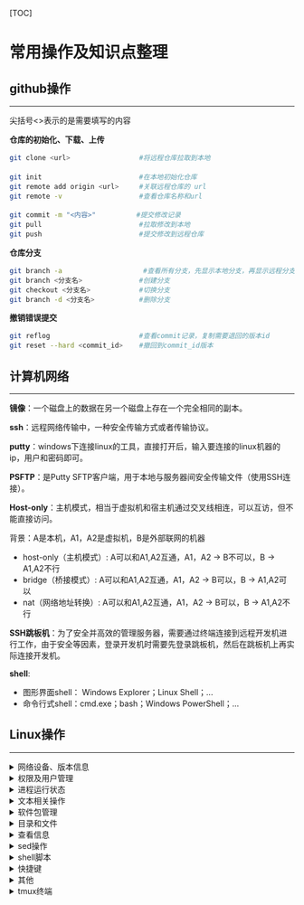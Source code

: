 [TOC]

# 常用操作及知识点整理

## github操作
---
尖括号<>表示的是需要填写的内容

**仓库的初始化、下载、上传**
```bash
git clone <url>                 #将远程仓库拉取到本地

git init                        #在本地初始化仓库
git remote add origin <url>     #关联远程仓库的 url
git remote -v                   #查看仓库名称和url

git commit -m "<内容>"          #提交修改记录
git pull                        #拉取修改到本地
git push                        #提交修改到远程仓库
```

**仓库分支**
```bash
git branch -a                    #查看所有分支，先显示本地分支，再显示远程分支
git branch <分支名>              #创建分支
git checkout <分支名>            #切换分支
git branch -d <分支名>           #删除分支
```

**撤销错误提交**
```bash
git reflog                      #查看commit记录，复制需要退回的版本id
git reset --hard <commit_id>    #撤回到commit_id版本
```

## 计算机网络
---

**镜像**：一个磁盘上的数据在另一个磁盘上存在一个完全相同的副本。

**ssh**：远程网络传输中，一种安全传输方式或者传输协议。

**putty**：windows下连接linux的工具，直接打开后，输入要连接的linux机器的ip，用户和密码即可。

**PSFTP**：是Putty SFTP客户端，用于本地与服务器间安全传输文件（使用SSH连接）。

**Host-only**：主机模式，相当于虚拟机和宿主机通过交叉线相连，可以互访，但不能直接访问。

背景：A是本机，A1，A2是虚拟机，B是外部联网的机器
* host-only（主机模式）: A可以和A1,A2互通，A1，A2 -> B不可以，B -> A1,A2不行
* bridge（桥接模式）: A可以和A1,A2互通，A1，A2 -> B可以，B -> A1,A2可以
* nat（网络地址转换）: A可以和A1,A2互通，A1，A2 -> B可以，B -> A1,A2不行

**SSH跳板机**：为了安全并高效的管理服务器，需要通过终端连接到远程开发机进行工作，由于安全等因素，登录开发机时需要先登录跳板机，然后在跳板机上再实际连接开发机。

**shell**:
* 图形界面shell： Windows Explorer；Linux Shell；...
* 命令行式shell：cmd.exe；bash；Windows PowerShell；...

## Linux操作
---

<details>
<summary> 网络设备、版本信息 </summary>

```bash
df -h                           #以更易读的方式显示目前磁盘空间和使用情况
sudo fdisk -l                   #列出磁盘分区基本信息

ifconfig                        #显示网络设备信息
ip a                            #显示网络层地址
ip link                         #显示链路层地址
ip neigh                        #显示ipv4、ipv6的邻居节点

lsb_release -a                  #显示Linux Standard Base和特定版本的所有相关信息

bash --version                  #查看版本相关信息

arp                             #管理系统的arp缓冲区

uname -a                        #显示系统名、节点名称、操作系统发行版号、版本、运行系统的机器ID号等
```
![过时命令及其替换命令](./img/过时命令及其替换命令.png)

</details>


<details>
<summary> 权限及用户管理 </summary>

```bash
adduser                         #只添加一个用户，不设置口令
useradd                         #添加用户，并为用户创建一个家目录，设置密码
addgroup                        #只添加一个用户组
groupadd                        #创建一个新的组，并添加组 ID
usermod                         #将用户添加到用户组
#e.g sudo usermod -a -G <sudo> <friend>将friend用户添加到sudo用户组中，这样friend用户就可以sudo了

echo $EUID                      #检查当前是否具备权限，若返回值为0，则说明是root用户在操作，否则就不是

id                              #显示身份和组id

su                              #直接切换用户
sudo                            #临时提升权限
sudo su -                       #提升为为root用户
#sudo只能对可执行程序提高权限，不能对bash的内置函数进行操作
exit                            #退回到普通用户
visudo                          #编辑sudo配置文件，可以通过export EDITOR=vim来改变默认打开方式为vim

sudo chown root:root <文件>      #修改文件拥有者为root和所属用户组为root

chmod 777 <文件>                 #给用户组和其他用户授予可读可写可执行权限（7表示二进制111，代表是否拥有r、e、x三个权限）
chmod +x <文件>                  #给所有用户（属主用户、用户组、其他人）添加可执行权限
chmod a+s <文件>                 #授予suid权限
chmod 7554 <文件>                
#sticky bit,用t标记替换x标记，x(小写t表示能执行，大小T表示不能执行)
#只能设置在目录上
#若该目录下的文件有w、x权限，则只有文件属主和root才有权限删除

$ ls -ld /tmp
drwxrwxrwt 8 root root 4096 Jan 20 15:26 /tmp
#d表示是个目录，t表示是个临时目录

$ ls -l /usr/bin/passwd
-rwsr-xr-x 1 root root 54256 Mar 29  2016 /usr/bin/passwd
#s表示是个suid的程序

$ ls -l /etc/shadow
-rw-r----- 1 root shadow 941 Jan 16 12:37 /etc/shadow

```
设：
``9 8 7 6 5 4 3 2 1 0``

``- r w x r - x r - x``

**第9位表示文件类型**：
b  块特殊文件（Block special file）
c  字符特殊文件（Character special file）
d  目录（Directory）
l  符号链接（Symbolic link）
s  套接字链接（Socket link）
p  命名管道（FIFO）
\- 普通文件（Regular file）

**8-6位表示文件所有者的权限**
**5-3位表示同组用户的权限**
**2-0位表示其他用户的权限**
其形式为rwx：
r表示可读，w表示可写，x表示可执行
没有权限的位置用 -表示

</details>

<details>
<summary> 进程运行状态 </summary>

```bash
ps aux    
#ps a查看所有进程
#ps u查看以用户为主的进程状态
#x一般与a连用
pstree                           #以树形列表的方式展示进程状态
pidof <文件名>                    #查看文件对应进程编号

top                              #查看系统当前运行时的负载情况
htop                             #以更直观的方式显示系统运行负载情况

kill <进程编号>                   #杀死进程
kill -9 <进程编号>                #强制杀死进程

ping <url> &                     #将进程放到后台运行
#输入fg回车后再按Ctrl^C可退出后台运行的进程

ping <url> 1>/dev/null 2>&1 &
# 将进程放到后台运行,把标准错误输出2先重定向到标准输出1，然后再把标准输出1重定向到“黑洞”文件
# 查看进程会发现ping在“后台”一直运行着
ps aux | grep ping
# 杀死所有ping进程
killall ping

screen -S <screen_name>          #创建新窗口并命名
screen -ls                       #列出所有窗口
screen -r <screen_name>          #切换到某个窗口
screen -d <screen_name>          #关闭某个窗口
screen -x                        #A和B同时登录一个服务器时，A创建窗口，B输入screen -x可以共享这个窗口，可相互演示操作

mtr <url>                        #链路质量探测工具，可查看链路丢包率、延时等
```

</details>


<details>
<summary> 文本相关操作 </summary>

```bash
TAB键                            #自动补全
上下键/Ctrl+R                    #调出历史输入记录

echo "<字符>"                    #输出内容
echo $EDITOR                     #查看默认编辑器，可以通过vi ~/.bashrc进入，在最后一行添加export EDITOR=vim保存，配置默认文本打开方式是vim

grep <字符>                      #过滤/搜索字符
#-B <num> -A <num>可查看前后num行信息；
#-c 统计匹配次数；
#-E 对应正则表达式；
#-v 对搜索结果进行反转，即显示不包含该字符的所有信息
grep <文件名>                    #从标准输入读取内容
cut -d ":" -f 1,6 <文件名>       #输出文件第一、六列，以:作为分隔符

echo "hello world" | tr -d <char>#删除指定字符
echo "hello world" | tr <char1> <char2>#替换字符char1为char2

vi <文件名>                      #编辑文件
#v进入/退出编辑模式
#i插入模式，CTRL+C退出
#y复制，p粘贴
#:wq或:x保存并退出vim

sed -i.bak "s/a/A/g" <文件名>    #将所有a替换成A，-i.bak表示以.bak作为扩展名备份原始文件
vimdiff <文件1> <文件2>          #分屏比对两个文件
(Ctrl+W)+W可切换两个窗口

cat <文件名>                     #输出文件内容
bash <脚本名>                    #运行脚本
添加可执行权限后输入./<脚本名>     #运行脚本

<option> |less                  #可翻页查看内容

mv <原文件名> <新文件名>          #修改文件名

getfacl/setfacl                 #对文件设置更加精细的权限

hexdump -c <文件>               #查看文件的十六进制内容
```

</details>

<details>
<summary> 软件包管理 </summary>

```bash
<软件包名称> list installed      #列出所有已安装的软件包 

apt update                      #更新软件列表信息
apt upgrade                     #在不改变现有软件设置的基础上，升级软件包
apt dist-upgrade                #改变配置文件,改变旧的依赖关系，升级软件包

apt install <软件包名称>         #安装软件
apt policy <软件包名称>          #查看安装软件信息
apt show <软件包名称>            #软件包详细信息（作者、版本、大小等）
apt depends <软件包名称>         #查找软件包依赖哪些独立软件包名
dpkg -L <软件包名>               #查看软件包在系统上创建了哪些目录和文件
dpkg -L <软件包名称>-bin/data    #查看软件包自动依赖安装的软件包在系统上创建了哪些目录和文件

apt purge <软件包>               #移除软件包及配置文件
apt remove <软件包>              #删除软件包，保留配置文件
apt clean                       #删除已经安装过的的软件安装包

dpkg -L <软件包名称>             #dpkg是Debian package的简写,-L可查看软件包安装的位置
dpkg -i <路径+软件包名>          #在路径下安装软件包
```

</details>

<details>
<summary> 目录和文件 </summary>

* 默认色代表普通文件
* 绿色代表可执行文件
* 红色代表tar包文件
* 蓝色代表目录文件
* 水红代表图象文件
* 青色代表链接文件
* 黄色代表设备文件
```bash
cp <文件> <路径>         #拷贝文件到路径下

ls <路径>                #查看路径下所有文件，加上-a显示隐藏文件
通配符*                  #例：ls *.txt    查看.txt结尾的文件
ll <路径>                #ll是ls -l的别名

mkdir <目录>             #创建目录，加-p可自动创建找不到的副目录
rm -rf <目录>            #删除目录下的所有文件，不可恢复
rmdir <目录>             #删除空目录，加-p可删除由于子目录被删除而变成空目录的目录

touch <文件名>           #创建空文件/更新已有文件的时间戳
rm <文件名>              #删除文件
shred <文件名>           #彻底粉碎文件（无法恢复）

md5sum <文件名>          #生成和校验文件的md5值

ln <源文件> <目标文件>    #建立目标文件->源文件的硬链接，加-s是软链接

pwd                     #显示当前工作目录

unlink <目标文件>        #取消链接

head <文件名>            #输出文件内容（默认输出前10行）
tail -F <文件名>         #输出文件内容（默认输出后10行），-F可以等待文件有新的内容时的实时输出
#它可以用于实时监察日志变化，进行被入侵时的取证

tar zcf <文件名>.tar.gz <文件名>
#将文件打包并压缩为.tar.gz

which <文件名>           #查找文件路径

/proc目录                #可以显示系统硬件及当前运行的进程信息
sudo ll /proc/<进程编号>/ #查看进程相关目录
sudo cat /proc/<进程编号>/environ #查看进程环境变量

/var/log/auth.log        #记录认证授权相关的日志
```
</details>

<details>
<summary> 查看信息 </summary>

```bash
man <命令名称>           #查看man手册页中的信息
<命令名称> -h/--help     #获得该命令的简要使用帮助
man hier                #查看目录的用途

type <指令名>            #查看是bash的内置指令还是外部程序
type bash               #查看当前shell解释器对应文件的绝对路径
bash --version          #查看当前bash的版本号

bash -x <脚本名>         #调试模式运行脚本，逐一执行命令，并打印命令接受的输入参数值（可在代码片段前后加上set -x和set +x临时开启调试）

command -v <指令名>      #查看是bash的内置指令还是外部程序

report-hw               #获得硬件信息

reportbug --template --bts debian -S normal vim
#b报告错误信息
sudo ubuntu-bug openssh-server --save openssh-server.bug
# 将指定软件的相关信息保存到本地而不是直接提交给软件作者
```
man手册页section编号含义
Section|名称|说明
---|---|---
1|用户命令|可由任何人启动的
2|系统调用|即由内核提供的函数
3|例程|即库函数
4|设备|即/dev目录下的特殊文件
5|文件格式描述|例如/etc/passwd
6|游戏|不用解释啦
7|杂项|例如宏命令包、惯例等
8|系统管理员工具|只能由root启动
9|其他（Linux特定的）|用来存放内核例行程序的文档
n|新文档|可能要移到更适合的领域
o|老文档|可能会在一段期限内保留
l|本地文档|与本特定系统有关的
</details>

<details>
<summary> sed操作 </summary>

```bash
sed '' <文件>            #类似cat
sed 'p' <文件>           #每行重复输出一遍

```
</details>

<details>
<summary> shell脚本 </summary>

```bash
ps | grep $$            #查看当前正在使用shell解释器
type bash               #查看当前shell解释器对应的文件绝对路径
bash --version          #查看当前bash的版本号

#!/usr/bin/env bash/python
#避免目标系统上的解释器路径和预期不一致


##变量##
PRICE=5
Letters=ABC
greeting='Hello        world!'
echo "The price is: \$HK $PRICE"              #输出价格
echo "The first 5 letters are: ${Letters}DE"  #ABCDE
echo $greeting" now with spaces: $greeting"   #单引号自动去空格，双引号保留空格

FILELIST=`ls`
FileWithTimeStamp=/tmp/file_$(/bin/date +%Y-%m-%d).txt
#``和$()都可以将输出结果替换为变量赋值

date -d "$date1" +%A    #输出date1所在日期是星期几


##脚本调试##
$ bash -x <.sh文件>​

#代码片段临时开启调试模式
set -x          #调试开始位置
set +x          #调试结束位置
echo -e "$msg" >> /tmp/debug.log​   #追加写入文件


##脚本传参##
echo $1     #输出第一个参数
echo "$@"   #输出所有参数
echo $#     #输出命令行参数的总数


##数组##
declare -a indexed_arr      #声明一个「索引」数组
declare -A associative_arr  #声明一个「关联」数组
array=(apple "Fruit Basket" orange) #索引数组赋值
associative_arr['hello']='world'    #关联数组赋值
new_array[2]=apricot        #bash支持“稀疏”数组
echo ${#my_array[@]}        #获取数组元素的个数
echo ${my_array[2]}         #读取数组元素，{}必须有

# 遍历数组
# 「索引」数组
for ele in "${my_array[@]}";do
    echo "$ele"
done

# 「关联」数组
for key in "${!associative_arr[@]}";do
    echo "$key ${associative_arr[$key]}"
done

##算数运算##
B=$((100 * A + 5))          #$(())只能进行整数运算

#计算4*arctangent(1)
#保留10位有效数字，bc -l 表示使用标准数学库
pi=$ (echo "scale=10; 4*a(1)" | bc -l)  
#保留1000位有效数字，BC_LINE_LENGTH=0禁止结果因超长而自动折行
pi=$ (BC_LINE_LENGTH=0 bc -l <<< "scale=1000; 4*a(1)")

##字符串##
echo ${#STRING}            #获取字符串长度值

#注意非拉丁语系字符串长度计算
M_STRING="中文"
export LC_ALL=C.UTF-8
echo ${#M_STRING}            #2
export LC_ALL=C
echo ${#M_STRING}            #6

#字符串截取子串
STRING="this is a string"
POS=1
LEN=3
echo ${STRING:$POS:$LEN}   #his
echo ${STRING:2}           #is is a string

#非拉丁语系字符串截取
export LANG=C
echo -n "${M_STRING:0:1}" | xxd -p  #e4
export LANG=C.UTF-8

 #字符串查找与替换
STRING="to be or not to be"
echo ${STRING[@]/be/eat}         #字符串查找并替换第一次匹配到的子串，to eat or not to be
echo ${STRING[@]//be/eat}        #字符串查找并替换所有匹配到的子串，to eat or not to eat
echo ${STRING[@]/#to be/eat now} #字符串查找并替换匹配到行首的子串，eat now or not to be
echo ${STRING[@]/%be/eat}        #字符串查找并替换匹配到行尾的子串，to be or not to eat
echo ${STRING[@]/%be/be on $(date +%Y-%m-%d)}  #字符串查找并使用子命令输出结果替换匹配项，to be or not to be on 2012-06-14

##条件判断##
if [ expression ]; then     #注意[]中的空格不可省略
    ...
elif [ expression ]; then
    ...
else
    ...
fi

case "$variable" in
    "$condition1" )
        command...
    ;;
    "$condition2" )
        command...
    ;;
esac

```

</details>

<details>
<summary> 快捷键 </summary>

```bash
Ctrl^L                   #清屏
Ctrl^B +W                #查看tmux下子窗口
Ctrl^C                   #退出进程/打断操作
选中代码，按=号，回车，可自动格式化代码风格
```
</details>

<details>
<summary> 其他 </summary>

```bash
管道操作|                 #将前一个程序的标准输出转变为后一个程序的标准输入
|xargs                   #管道传递来的数据转换成命令行参数

:set mouse=a             #在vim中设置支持鼠标

shellcheck <.sh文件>      #不运行脚本的情况下检查语法错误
```

</details>

<details>
<summary> tmux终端 </summary>

```bash
tmux                     #开启一个tmux会话
CTRL-B d                 #脱离(detach)当前tmux会话
CTRL-B CTRL-W            #列出窗口终端
tmux ls                  #查看当前可用的tmux会话列表
tmux attach -t 0         #连接到会话编号0的会话
exit                     #退出并关闭当前会话


<cURL> -o <.json文件>    #另存cURL到.json文件中
jq . <.json文件>         #处理json串格式，便于阅读
jq .data <.json文件> | less
jq .data[0] <.json文件> | less
jq '.data[] | .title' <.json文件>
jq '.data[] | {"title": .title, "id": .id }' <.json文件>
```

</details>